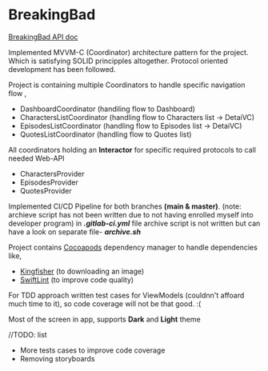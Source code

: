 # BreakingBad

[BreakingBad API doc](https://breakingbadapi.com/)

Implemented MVVM-C (Coordinator) architecture pattern for the project. Which is satisfying SOLID principples altogether.
Protocol oriented development has been followed.

Project is containing multiple Coordinators to handle specific navigation flow ,
- DashboardCoordinator (handiling flow to Dashboard)
- CharactersListCoordinator (handling flow to Characters list -> DetaiVC)
- EpisodesListCoordinator (handling flow to Episodes list -> DetaiVC)
- QuotesListCoordinator  (handling flow to Quotes list)

All coordinators holding an **Interactor** for specific required protocols to call needed Web-API
- CharactersProvider
- EpisodesProvider
- QuotesProvider

Implemented CI/CD Pipeline for both branches **(main & master)**. (note: archieve script has not been written due to not having enrolled myself into developer program)
in _**.gitlab-ci.yml**_ file archive script is not written but can have a look on separate file- _**archive.sh**_

Project contains [Cocoapods](https://cocoapods.org/) dependency manager to handle dependencies like,
- [Kingfisher](https://github.com/onevcat/Kingfisher) (to downloading an image)
- [SwiftLint](https://github.com/realm/SwiftLint) (to improve code quality)

For TDD approach written test cases for ViewModels (couldnn't affoard much time to it), so code coverage will not be that good. :(

Most of the screen in app, supports **Dark** and **Light** theme

//TODO: list 
- More tests cases to improve code coverage
- Removing storyboards
